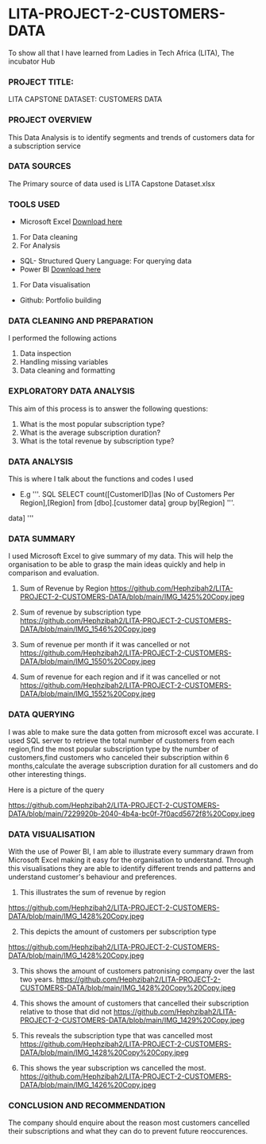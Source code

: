 # LITA-PROJECT-2-CUSTOMERS-DATA
To show all that I have learned from Ladies in Tech Africa (LITA), The incubator Hub 

### PROJECT TITLE:
LITA CAPSTONE DATASET: CUSTOMERS DATA

### PROJECT OVERVIEW
This Data Analysis is to identify segments and trends of customers data for a subscription service

### DATA SOURCES
The Primary source of data used is LITA Capstone Dataset.xlsx

### TOOLS USED
- Microsoft Excel [Download here](www.micosoft.com)
1. For Data cleaning
2. For Analysis
- SQL- Structured Query Language: For querying data
- Power BI [Download here](www.microsoft.com)
1. For Data visualisation
- Github: Portfolio building

### DATA CLEANING AND PREPARATION
I performed the following actions
1. Data inspection
2. Handling missing variables
3. Data cleaning and formatting

### EXPLORATORY DATA ANALYSIS
This aim of this process is to answer the following questions:
1. What is the most popular subscription type?
2. What is the average subscription duration?
3. What is the total revenue by subscription type?

### DATA ANALYSIS
 This is where I talk about the functions and codes I used
 - E.g
   '''.  SQL
   SELECT count([CustomerID])as [No of Customers Per Region],[Region] from [dbo].[customer data]
 group by[Region]
'''.

data]
'''

### DATA SUMMARY
 I used Microsoft Excel to give summary of my data. This will help the organisation to be able to grasp the main ideas quickly and help in comparison and evaluation.
 1. Sum of Revenue by Region
    https://github.com/Hephzibah2/LITA-PROJECT-2-CUSTOMERS-DATA/blob/main/IMG_1425%20Copy.jpeg
   

2. Sum of revenue by subscription type
   https://github.com/Hephzibah2/LITA-PROJECT-2-CUSTOMERS-DATA/blob/main/IMG_1546%20Copy.jpeg

3. Sum of revenue per month if it was cancelled or not
   https://github.com/Hephzibah2/LITA-PROJECT-2-CUSTOMERS-DATA/blob/main/IMG_1550%20Copy.jpeg
   
4.   Sum of revenue for each region and if it was cancelled or not
https://github.com/Hephzibah2/LITA-PROJECT-2-CUSTOMERS-DATA/blob/main/IMG_1552%20Copy.jpeg 

### DATA QUERYING
I was able to make sure the data gotten from microsoft excel was accurate. I used SQL server to retrieve the total number of customers from each region,find the most popular subscription type by the number of customers,find customers who canceled their subscription within 6 months,calculate the average subscription duration for all customers and do other interesting things. 

Here is a picture of the query

https://github.com/Hephzibah2/LITA-PROJECT-2-CUSTOMERS-DATA/blob/main/7229920b-2040-4b4a-bc0f-7f0acd5672f8%20Copy.jpeg

### DATA VISUALISATION
With the use of Power BI, I am able to illustrate every summary drawn from Microsoft Excel making it easy for the organisation to understand. Through this visualisations they are able to identify different trends and patterns and understand customer's behaviour and preferences. 

1. This illustrates the sum of revenue by region

https://github.com/Hephzibah2/LITA-PROJECT-2-CUSTOMERS-DATA/blob/main/IMG_1428%20Copy.jpeg

2. This depicts the amount of customers per subscription type

https://github.com/Hephzibah2/LITA-PROJECT-2-CUSTOMERS-DATA/blob/main/IMG_1428%20Copy.jpeg

3. This shows the amount of customers patronising company over the last two years.
   https://github.com/Hephzibah2/LITA-PROJECT-2-CUSTOMERS-DATA/blob/main/IMG_1428%20Copy%20Copy.jpeg

4. This shows the amount of customers that cancelled their subscription relative to those that did not
 https://github.com/Hephzibah2/LITA-PROJECT-2-CUSTOMERS-DATA/blob/main/IMG_1429%20Copy.jpeg

5. This reveals the subscription type that was cancelled most
   https://github.com/Hephzibah2/LITA-PROJECT-2-CUSTOMERS-DATA/blob/main/IMG_1428%20Copy%20Copy.jpeg

6. This shows the year subscription ws cancelled the most.
   https://github.com/Hephzibah2/LITA-PROJECT-2-CUSTOMERS-DATA/blob/main/IMG_1426%20Copy.jpeg

### CONCLUSION AND RECOMMENDATION
The company should enquire about the reason most customers cancelled their subscriptions and what they can do to prevent future reoccurences.
